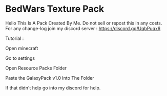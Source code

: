 # BedWars Texture Pack
Hello This Is A Pack Created By Me. Do not sell or repost this in any costs. 
For any change-log join my discord server : https://discord.gg/UqbPuqx6

Tutorial : 

Open minecraft

Go to settings 

Open Resource Packs Folder

Paste the GalaxyPack v1.0 Into The Folder

If that didn't help go into my discord for help.

